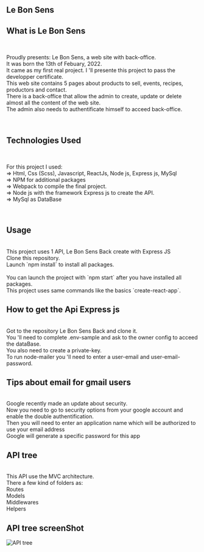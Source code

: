 ## Le Bon Sens

## What is Le Bon Sens

<br>

Proudly presents: Le Bon Sens, a web site with back-office.<br>
It was born the 13th of Febuary, 2022.<br>
It came as my first real project. I 'll presente this project to pass the developper certificate.<br>
This web site contains 5 pages about products to sell, events, recipes, productors and contact. <br>
There is a back-office that allow the admin to create, update or delete almost all the content of the web site.<br>
The admin also needs to authentificate himself to acceed back-office.

<br>

## Technologies Used

<br>

For this project I used:<br>
⇒ Html, Css (Scss), Javascript, ReactJs, Node js, Express js, MySql<br>
⇒ NPM for additional packages<br>
⇒ Webpack to compile the final project.<br>
⇒ Node js with the framework Express js to create the API.<br>
⇒ MySql as DataBase

<br>

## Usage
<br>
This project uses 1 API, Le Bon Sens Back create with Express JS<br>
Clone this repository.<br>
Launch `npm install` to install all packages.
<br>
<br>
You can launch the project with `npm start` after you have installed all packages.<br>
This project uses same commands like the basics `create-react-app`.
<br>

## How to get the Api Express js
<br>
Got to the repository Le Bon Sens Back and clone it.<br>
You 'll need to complete .env-sample and ask to the owner config to acceed the dataBase.<br>
You also need to create a private-key.<br>
To run node-mailer you 'll need to enter a user-email and user-email-password.

## Tips about email for gmail users
<br>
Google recently made an update about security. <br>
Now you need to go to security options from your google account and enable the double authentification.<br>
Then you will need to enter an application name which will be authorized to use your email address<br>
Google will generate a specific password for this app <br>

## API tree
<br>
This API use the MVC architecture.<br>
There a few kind of folders as:<br>
Routes<br>
Models<br>
Middlewares<br>
Helpers<br>

## API tree screenShot
![API tree](https://github.com/Vianney-Gln/Le-Bon-Sens-app/tree/doc.readme/src/images/apercu-archi-back.png)
